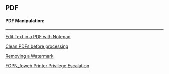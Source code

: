 ## PDF

#### PDF Manipulation:

_______________________________________________________________


[Edit Text in a PDF with Notepad](https://wanatry.github.io/PDF/Edit_Text_On_A_PDF.html)

[Clean PDFs before processing](https://wanatry.github.io/PDF/Simple_Clean_PDF.html)

[Removing a Watermark](https://wanatry.github.io/PDF/Removing_watermarks.html)

[FOPN_foweb Printer Privilege Escalation](https://wanatry.github.io/PDF/FOPN_foweb_Printer_Privilege_Escalation.html)

